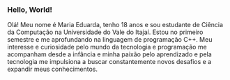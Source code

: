 ### Hello, World!

Olá! Meu nome é Maria Eduarda, tenho 18 anos e sou estudante de Ciência da Computação na Universidade do Vale do Itajaí. Estou no primeiro semestre e me aprofundando na linguagem de programação C++.
Meu interesse e curiosidade pelo mundo da tecnologia e programação me acompanham desde a infância e minha paixão pelo aprendizado e pela tecnologia me impulsiona a buscar constantemente novos desafios e a expandir meus conhecimentos.

<!--
**marias1lva/marias1lva** is a ✨ _special_ ✨ repository because its `README.md` (this file) appears on your GitHub profile.

Here are some ideas to get you started:

- 🔭 I’m currently working on ...
- 🌱 I’m currently learning ...
- 👯 I’m looking to collaborate on ...
- 🤔 I’m looking for help with ...
- 💬 Ask me about ...
- 📫 How to reach me: ...
- 😄 Pronouns: ...
- ⚡ Fun fact: ...
-->
